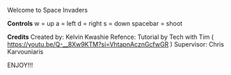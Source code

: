 Welcome to Space Invaders

__Controls__
w = up
a = left
d = right
s = down
spacebar = shoot


__Credits__
Created by: Kelvin Kwashie
Refence: Tutorial by Tech with Tim ( https://youtu.be/Q-__8Xw9KTM?si=VhtapnAcznGcfwGR )
Supervisor: Chris Karvouniaris

ENJOY!!!
